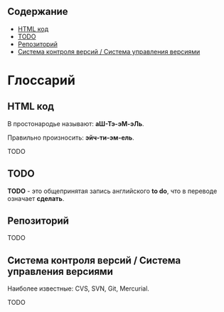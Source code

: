 ## Содержание

* [HTML код](#html-код)
* [TODO](#TODO)
* [Репозиторий](#Репозиторий)
* [Система контроля версий / Система управления версиями](#Система-контроля-версий--Система-управления-версиями)

# Глоссарий

## HTML код

В простонародье называют: **аШ-Тэ-эМ-эЛь**.

Правильно произносить: **эйч-ти-эм-ель**.

TODO

## TODO

**TODO** - это общепринятая запись английского **to do**, что в переводе означает **сделать**.

## Репозиторий

TODO

## Система контроля версий / Система управления версиями

Наиболее известные: CVS, SVN, Git, Mercurial.

TODO
